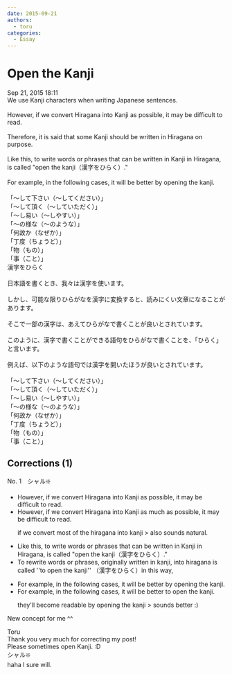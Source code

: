 ```yaml
---
date: 2015-09-21
authors:
  - toru
categories:
  - Essay
---
```


<h1 id="subject_show">Open the Kanji</h1>
<div class="date">Sep 21, 2015 18:11</div>
<div id="post"><div id="body_show_ori">
We use Kanji characters when writing Japanese sentences.<br/><br/>However, if we convert Hiragana into Kanji as possible, it may be difficult to read.<br/><br/>Therefore, it is said that some Kanji should be written in Hiragana on purpose.<br/><br/>Like this, to write words or phrases that can be written in Kanji in Hiragana, is called "open the kanji（漢字をひらく）."<br/><br/>For example, in the following cases, it will be better by opening the kanji.<br/><br/>「～して下さい（～してください）」<br/>「～して頂く（～していただく）」<br/>「～し易い（～しやすい）」<br/>「～の様な（～のような）」<br/>「何故か（なぜか）」<br/>「丁度（ちょうど）」<br/>「物（もの）」<br/>「事（こと）」
</div></div>

<!-- more -->

<div id="post_ja"><div id="body_show_mo">
漢字をひらく<br/><br/>日本語を書くとき、我々は漢字を使います。<br/><br/>しかし、可能な限りひらがなを漢字に変換すると、読みにくい文章になることがあります。<br/><br/>そこで一部の漢字は、あえてひらがなで書くことが良いとされています。<br/><br/>このように、漢字で書くことができる語句をひらがなで書くことを、「ひらく」と言います。<br/><br/>例えば、以下のような語句では漢字を開いたほうが良いとされています。<br/><br/>「～して下さい（～してください）」<br/>「～して頂く（～していただく）」<br/>「～し易い（～しやすい）」<br/>「～の様な（～のような）」<br/>「何故か（なぜか）」<br/>「丁度（ちょうど）」<br/>「物（もの）」<br/>「事（こと）」
</div></div>

## Corrections (1)
<div id="block"><div class="first_name"> No. 1　<span class="just_name">シャル❇️</span></div><div id="block2">
<ul class="correction_field">
<li class="incorrect">However, if we convert Hiragana into Kanji as possible, it may be difficult to read.</li>
<li class="corrected correct">
However, if we convert Hiragana into Kanji as much as possible, it may be difficult to read.
<p class="correction_comment">if we convert most of the hiragana into kanji &gt; also sounds natural.</p>
</li>
</ul>
<ul class="correction_field">
<li class="incorrect">Like this, to write words or phrases that can be written in Kanji in Hiragana, is called "open the kanji（漢字をひらく）."</li>
<li class="corrected correct">
To rewrite words or phrases, originally written in kanji, into hiragana is called ''to open the kanji'' （漢字をひらく）in this way,
</li>
</ul>
<ul class="correction_field">
<li class="incorrect">For example, in the following cases, it will be better by opening the kanji.</li>
<li class="corrected correct">
For example, in the following cases, it will be better to open the kanji.
<p class="correction_comment">they'll become readable by opening the kanji &gt; sounds better :)</p>
</li>
</ul>
<p class="comment_small">
 New concept for me ^^
</p>

</div><div class="name"><span class="just_name">Toru</span><br>
Thank you very much for correcting my post!<br/>Please sometimes open Kanji. :D
</div>
<div class="name"><span class="just_name">シャル❇️</span><br>
haha I sure will.
</div>
</div>
